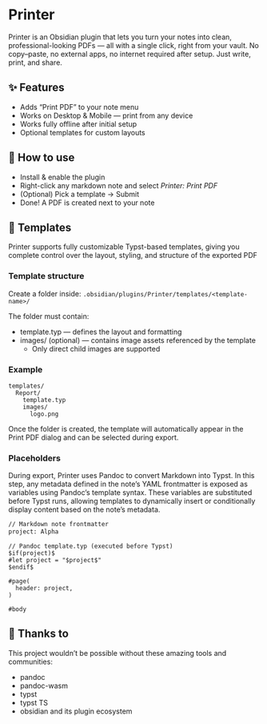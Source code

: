 # Printer

Printer is an Obsidian plugin that lets you turn your notes into clean, professional-looking PDFs — all with a single click, right from your vault.
No copy–paste, no external apps, no internet required after setup. Just write, print, and share.

## ✨ Features

- Adds “Print PDF” to your note menu
- Works on Desktop & Mobile — print from any device
- Works fully offline after initial setup
- Optional templates for custom layouts

## 🚀 How to use

- Install & enable the plugin
- Right-click any markdown note and select *Printer: Print PDF*
- (Optional) Pick a template → Submit
- Done! A PDF is created next to your note

## 🧩 Templates

Printer supports fully customizable Typst-based templates, giving you complete control over the layout, styling, and structure of the exported PDF

### Template structure

Create a folder inside:
`.obsidian/plugins/Printer/templates/<template-name>/`

The folder must contain:

- template.typ — defines the layout and formatting
- images/ (optional) — contains image assets referenced by the template
	- Only direct child images are supported

### Example

```
templates/
  Report/
    template.typ
    images/
      logo.png
```

Once the folder is created, the template will automatically appear in the Print PDF dialog and can be selected during export.

### Placeholders

During export, Printer uses Pandoc to convert Markdown into Typst. In this step, any metadata defined in the note’s YAML frontmatter is exposed as variables using Pandoc’s template syntax. These variables are substituted before Typst runs, allowing templates to dynamically insert or conditionally display content based on the note’s metadata.

```markdown
// Markdown note frontmatter
project: Alpha
```

```typst
// Pandoc template.typ (executed before Typst)
$if(project)$
#let project = "$project$"
$endif$

#page(
  header: project,
)

#body
```


## 🙏 Thanks to

This project wouldn’t be possible without these amazing tools and communities:

- pandoc
- pandoc-wasm
- typst
- typst TS
- obsidian and its plugin ecosystem
